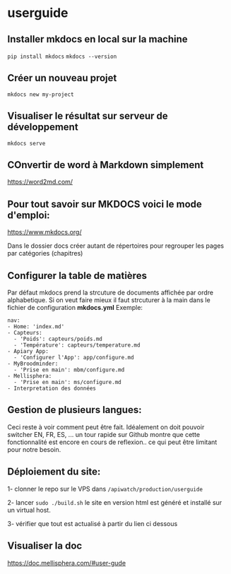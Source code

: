 # userguide

## Installer mkdocs en local sur la machine
```pip install mkdocs```
```mkdocs --version```

## Créer un nouveau projet
```mkdocs new my-project```

## Visualiser le résultat sur serveur de développement
```mkdocs serve```

## COnvertir de word à Markdown simplement
https://word2md.com/


## Pour tout savoir sur MKDOCS voici le mode d'emploi:
https://www.mkdocs.org/

Dans le dossier docs créer autant de répertoires pour regrouper les pages par catégories (chapitres)


## Configurer la table de matières
Par défaut mkdocs prend la strcuture de documents affichée par ordre alphabetique.
Si on veut faire mieux il faut strcuturer à la main dans le fichier de configuration **mkdocs.yml** 
Exemple:
```
nav:
- Home: 'index.md'
- Capteurs:
  - 'Poids': capteurs/poids.md
  - 'Température': capteurs/temperature.md
- Apiary App:
  - 'Configurer l'App': app/configure.md
- MyBroodminder:
  - 'Prise en main': mbm/configure.md
- Mellisphera:
  - 'Prise en main': ms/configure.md
- Interpretation des données

```

## Gestion de plusieurs langues:
Ceci reste à voir comment peut être fait. Idéalement on doit pouvoir switcher EN, FR, ES, ...
un tour rapide sur Github montre que cette fonctionnalité est encore en cours de reflexion.. ce qui peut être limitant pour notre besoin.


## Déploiement du site:
1- clonner le repo sur le VPS dans ```/apiwatch/production/userguide```

2- lancer ```sudo ./build.sh```
le site en version html est généré et installé sur un virtual host.

3- vérifier que tout est actualisé à partir du lien ci dessous

## Visualiser la doc
https://doc.mellisphera.com/#user-gude

